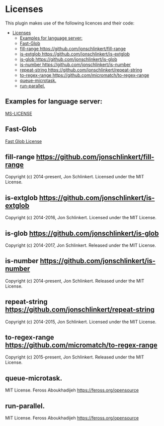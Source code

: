 # Licenses

This plugin makes use of the following licences and their code:

- [Licenses](#licenses)
  - [Examples for language server:](#examples-for-language-server)
  - [Fast-Glob](#fast-glob)
  - [fill-range <https://github.com/jonschlinkert/fill-range>](#fill-range-httpsgithubcomjonschlinkertfill-range)
  - [is-extglob <https://github.com/jonschlinkert/is-extglob>](#is-extglob-httpsgithubcomjonschlinkertis-extglob)
  - [is-glob <https://github.com/jonschlinkert/is-glob>](#is-glob-httpsgithubcomjonschlinkertis-glob)
  - [is-number <https://github.com/jonschlinkert/is-number>](#is-number-httpsgithubcomjonschlinkertis-number)
  - [repeat-string <https://github.com/jonschlinkert/repeat-string>](#repeat-string-httpsgithubcomjonschlinkertrepeat-string)
  - [to-regex-range <https://github.com/micromatch/to-regex-range>](#to-regex-range-httpsgithubcommicromatchto-regex-range)
  - [queue-microtask.](#queue-microtask)
  - [run-parallel.](#run-parallel)

## Examples for language server:

[MS-LICENSE](./MC-LICENSE)

## Fast-Glob

[Fast Glob License](./fast-glob.txt)

## fill-range <https://github.com/jonschlinkert/fill-range>

Copyright (c) 2014-present, Jon Schlinkert. Licensed under the MIT License.

## is-extglob <https://github.com/jonschlinkert/is-extglob>

Copyright (c) 2014-2016, Jon Schlinkert. Licensed under the MIT License.

## is-glob <https://github.com/jonschlinkert/is-glob>

Copyright (c) 2014-2017, Jon Schlinkert. Released under the MIT License.

## is-number <https://github.com/jonschlinkert/is-number>

Copyright (c) 2014-present, Jon Schlinkert. Released under the MIT License.

## repeat-string <https://github.com/jonschlinkert/repeat-string>

Copyright (c) 2014-2015, Jon Schlinkert. Licensed under the MIT License.

## to-regex-range <https://github.com/micromatch/to-regex-range>

Copyright (c) 2015-present, Jon Schlinkert. Released under the MIT License.

## queue-microtask.

MIT License. Feross Aboukhadijeh <https://feross.org/opensource>

## run-parallel.

MIT License. Feross Aboukhadijeh <https://feross.org/opensource>
